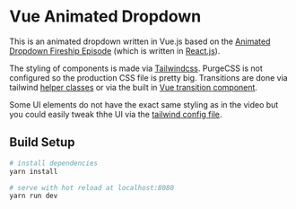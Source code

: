 # Vue Animated Dropdown

This is an animated dropdown written in Vue.js based on the [Animated Dropdown Fireship Episode](https://www.youtube.com/watch?v=IF6k0uZuypA) (which is written in [React.js](https://github.com/fireship-io/229-multi-level-dropdown)).

The styling of components is made via [Tailwindcss](https://tailwindcss.com/). PurgeCSS is not configured so the production CSS file is pretty big.
Transitions are done via tailwind [helper classes](https://tailwindcss.com/docs/transition-property) or via the built in [Vue transition component](https://vuejs.org/v2/guide/transitions.html#Overview).

Some UI elements do not have the exact same styling as in the video but you could easily tweak thhe UI via the [tailwind config file](https://tailwindcss.com/docs/configuration/#apps).

## Build Setup

``` bash
# install dependencies
yarn install

# serve with hot reload at localhost:8080
yarn run dev
```
